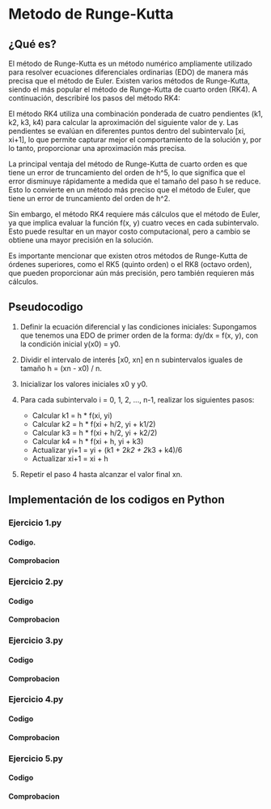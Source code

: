 # Metodo de Runge-Kutta

## ¿Qué es?
El método de Runge-Kutta es un método numérico ampliamente utilizado para resolver ecuaciones diferenciales ordinarias (EDO) de manera más precisa que el método de Euler. Existen varios métodos de Runge-Kutta, siendo el más popular el método de Runge-Kutta de cuarto orden (RK4). A continuación, describiré los pasos del método RK4:

El método RK4 utiliza una combinación ponderada de cuatro pendientes (k1, k2, k3, k4) para calcular la aproximación del siguiente valor de y. Las pendientes se evalúan en diferentes puntos dentro del subintervalo [xi, xi+1], lo que permite capturar mejor el comportamiento de la solución y, por lo tanto, proporcionar una aproximación más precisa.

La principal ventaja del método de Runge-Kutta de cuarto orden es que tiene un error de truncamiento del orden de h^5, lo que significa que el error disminuye rápidamente a medida que el tamaño del paso h se reduce. Esto lo convierte en un método más preciso que el método de Euler, que tiene un error de truncamiento del orden de h^2.

Sin embargo, el método RK4 requiere más cálculos que el método de Euler, ya que implica evaluar la función f(x, y) cuatro veces en cada subintervalo. Esto puede resultar en un mayor costo computacional, pero a cambio se obtiene una mayor precisión en la solución.

Es importante mencionar que existen otros métodos de Runge-Kutta de órdenes superiores, como el RK5 (quinto orden) o el RK8 (octavo orden), que pueden proporcionar aún más precisión, pero también requieren más cálculos.

## Pseudocodigo
1. Definir la ecuación diferencial y las condiciones iniciales: Supongamos que tenemos una EDO de primer orden de la forma: dy/dx = f(x, y), con la condición inicial y(x0) = y0.

2. Dividir el intervalo de interés [x0, xn] en n subintervalos iguales de tamaño h = (xn - x0) / n.

3. Inicializar los valores iniciales x0 y y0.

4. Para cada subintervalo i = 0, 1, 2, ..., n-1, realizar los siguientes pasos:
   - Calcular k1 = h * f(xi, yi)
   - Calcular k2 = h * f(xi + h/2, yi + k1/2)
   - Calcular k3 = h * f(xi + h/2, yi + k2/2)
   - Calcular k4 = h * f(xi + h, yi + k3)
   - Actualizar yi+1 = yi + (k1 + 2*k2 + 2*k3 + k4)/6
   - Actualizar xi+1 = xi + h

5. Repetir el paso 4 hasta alcanzar el valor final xn.

## Implementación de los codigos en Python

### Ejercicio 1.py
#### Codigo.
#### Comprobacion



### Ejercicio 2.py
#### Codigo
#### Comprobacion



### Ejercicio 3.py
#### Codigo
#### Comprobacion



### Ejercicio 4.py
#### Codigo
#### Comprobacion



### Ejercicio 5.py
#### Codigo
#### Comprobacion
